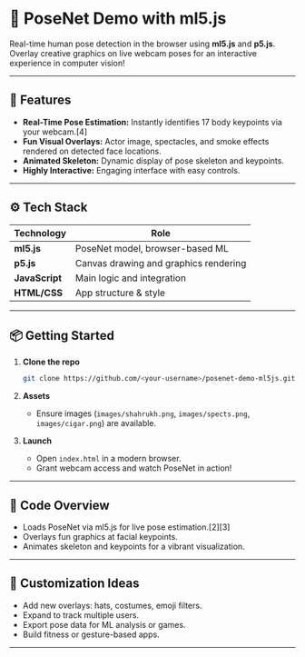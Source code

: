 
# 🚀 PoseNet Demo with ml5.js

Real-time human pose detection in the browser using **ml5.js** and **p5.js**. Overlay creative graphics on live webcam poses for an interactive experience in computer vision!


***

## 🧠 Features

- **Real-Time Pose Estimation:** Instantly identifies 17 body keypoints via your webcam.[4]
- **Fun Visual Overlays:** Actor image, spectacles, and smoke effects rendered on detected face locations.
- **Animated Skeleton:** Dynamic display of pose skeleton and keypoints.
- **Highly Interactive:** Engaging interface with easy controls.

***

## ⚙️ Tech Stack

| Technology  | Role                                             |
| ----------- | ----------------------------------------------- |
| **ml5.js**  | PoseNet model, browser-based ML                 |
| **p5.js**   | Canvas drawing and graphics rendering           |
| **JavaScript** | Main logic and integration                   |
| **HTML/CSS**   | App structure & style                        |

***

## 📦 Getting Started

1. **Clone the repo**
    ```bash
    git clone https://github.com/<your-username>/posenet-demo-ml5js.git
    ```
2. **Assets**
    - Ensure images (`images/shahrukh.png`, `images/spects.png`, `images/cigar.png`) are available.

3. **Launch**
    - Open `index.html` in a modern browser.
    - Grant webcam access and watch PoseNet in action!

***

## 📝 Code Overview

- Loads PoseNet via ml5.js for live pose estimation.[2][3]
- Overlays fun graphics at facial keypoints.
- Animates skeleton and keypoints for a vibrant visualization.

***

## 🤹 Customization Ideas

- Add new overlays: hats, costumes, emoji filters.
- Expand to track multiple users.
- Export pose data for ML analysis or games.
- Build fitness or gesture-based apps.

***


